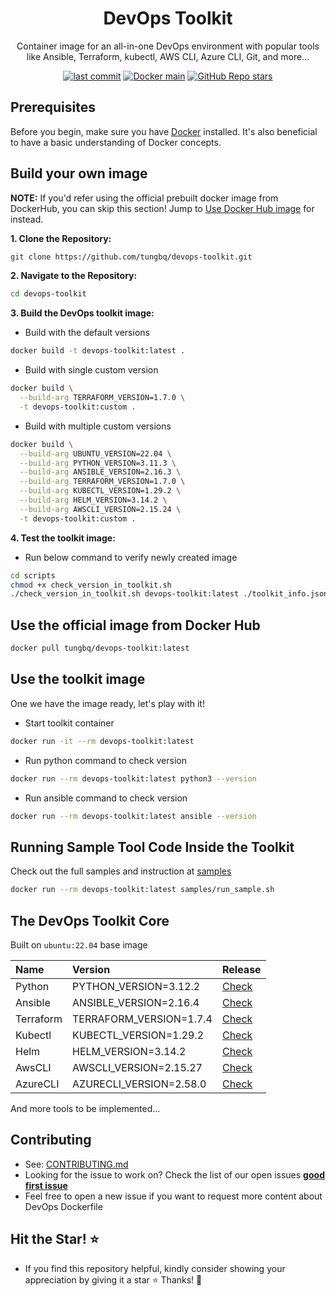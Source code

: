 <h1 align="center">DevOps Toolkit</h1>

<p align="center">Container image for an all-in-one DevOps environment with popular tools like Ansible, Terraform, kubectl, AWS CLI, Azure CLI, Git, and more...</p>

<p align="center">
  <a href="https://img.shields.io/github/last-commit/tungbq/devops-toolkit/main"><img alt="last commit" src="https://img.shields.io/github/last-commit/tungbq/devops-toolkit/main" /></a>
  <a href="[https://github.com/tungbq/devops-toolkit/stargazers](https://github.com/tungbq/devops-toolkit/actions/workflows/docker-image-main.yml/badge.svg)">
     <img alt="Docker main" src="https://github.com/tungbq/devops-toolkit/actions/workflows/docker-image-main.yml/badge.svg"/></a>
  <a href="https://github.com/tungbq/devops-toolkit/stargazers"><img alt="GitHub Repo stars" src="https://img.shields.io/github/stars/tungbq/devops-toolkit"/></a>
</p>

## Prerequisites

Before you begin, make sure you have [Docker](https://docs.docker.com/engine/install/) installed. It's also beneficial to have a basic understanding of Docker concepts.

## Build your own image

**NOTE:** If you'd refer using the official prebuilt docker image from DockerHub, you can skip this section!
Jump to [Use Docker Hub image](https://github.com/tungbq/devops-toolkit?tab=readme-ov-file#use-the-official-image-from-docker-hub) for instead.

**1. Clone the Repository:**

```bash
git clone https://github.com/tungbq/devops-toolkit.git
```

**2. Navigate to the Repository:**

```bash
cd devops-toolkit
```

**3. Build the DevOps toolkit image:**

- Build with the default versions

```bash
docker build -t devops-toolkit:latest .
```

- Build with single custom version

```bash
docker build \
  --build-arg TERRAFORM_VERSION=1.7.0 \
  -t devops-toolkit:custom .
```

- Build with multiple custom versions

```bash
docker build \
  --build-arg UBUNTU_VERSION=22.04 \
  --build-arg PYTHON_VERSION=3.11.3 \
  --build-arg ANSIBLE_VERSION=2.16.3 \
  --build-arg TERRAFORM_VERSION=1.7.0 \
  --build-arg KUBECTL_VERSION=1.29.2 \
  --build-arg HELM_VERSION=3.14.2 \
  --build-arg AWSCLI_VERSION=2.15.24 \
  -t devops-toolkit:custom .
```

**4. Test the toolkit image:**

- Run below command to verify newly created image

```bash
cd scripts
chmod +x check_version_in_toolkit.sh
./check_version_in_toolkit.sh devops-toolkit:latest ./toolkit_info.json
```

## Use the official image from Docker Hub

```bash
docker pull tungbq/devops-toolkit:latest
```

## Use the toolkit image

One we have the image ready, let's play with it!

- Start toolkit container

```bash
docker run -it --rm devops-toolkit:latest
```

- Run python command to check version

```bash
docker run --rm devops-toolkit:latest python3 --version
```

- Run ansible command to check version

```bash
docker run --rm devops-toolkit:latest ansible --version
```

## Running Sample Tool Code Inside the Toolkit

Check out the full samples and instruction at [samples](./samples/)

```bash
docker run --rm devops-toolkit:latest samples/run_sample.sh
```

## The DevOps Toolkit Core

Built on `ubuntu:22.04` base image

| Name      | Version                 | Release                                                                                            |
| :-------- | :---------------------- | :------------------------------------------------------------------------------------------------- |
| Python    | PYTHON_VERSION=3.12.2   | [Check](https://www.python.org/downloads/source/)                                                  |
| Ansible   | ANSIBLE_VERSION=2.16.4  | [Check](https://docs.ansible.com/ansible/latest/reference_appendices/release_and_maintenance.html) |
| Terraform | TERRAFORM_VERSION=1.7.4 | [Check](https://releases.hashicorp.com/terraform/)                                                 |
| Kubectl   | KUBECTL_VERSION=1.29.2  | [Check](https://dl.k8s.io/release/stable.txt)                                                      |
| Helm      | HELM_VERSION=3.14.2     | [Check](https://github.com/helm/helm/releases)                                                     |
| AwsCLI    | AWSCLI_VERSION=2.15.27  | [Check](https://raw.githubusercontent.com/aws/aws-cli/v2/CHANGELOG.rst)                            |
| AzureCLI  | AZURECLI_VERSION=2.58.0 | [Check](https://learn.microsoft.com/en-us/cli/azure/release-notes-azure-cli)                       |

And more tools to be implemented...

## Contributing

- See: [CONTRIBUTING.md](./CONTRIBUTING.md)
- Looking for the issue to work on? Check the list of our open issues [**good first issue**](https://github.com/tungbq/devops-toolkit/issues?q=is%3Aissue+is%3Aopen+label%3A%22good+first+issue%22)
- Feel free to open a new issue if you want to request more content about DevOps Dockerfile

## Hit the Star! ⭐

- If you find this repository helpful, kindly consider showing your appreciation by giving it a star ⭐ Thanks! 💖

